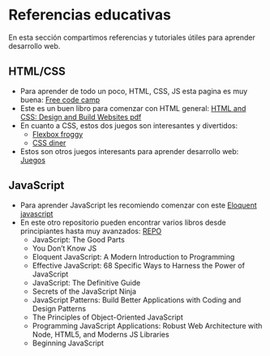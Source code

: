 # Referencias educativas

En esta sección compartimos referencias y tutoriales útiles para aprender desarrollo web.

## HTML/CSS
- Para aprender de todo un poco, HTML, CSS, JS esta pagina es muy buena: [Free code camp](https://www.freecodecamp.org/learn)
- Este es un buen libro para comenzar con HTML general: [HTML and CSS: Design and Build Websites pdf](https://wtf.tw/ref/duckett.pdf)
- En cuanto a CSS, estos dos juegos son interesantes y divertidos:
  - [Flexbox froggy](https://flexboxfroggy.com/)
  - [CSS diner](https://flukeout.github.io/)
- Estos son otros juegos interesants para aprender desarrollo web: [Juegos](https://medium.com/geekculture/learn-css-by-playing-games-cf70a79a38)

## JavaScript
- Para aprender JavaScript les recomiendo comenzar con este [Eloquent javascript](https://eloquentjavascript.net/)
- En este otro repositorio pueden encontrar varios libros desde principiantes hasta muy avanzados: [REPO](https://github.com/hypnguyen1209/JS-ebook/tree/master)
    - JavaScript: The Good Parts
    - You Don’t Know JS
    - Eloquent JavaScript: A Modern Introduction to Programming
    - Effective JavaScript: 68 Specific Ways to Harness the Power of JavaScript
    - JavaScript: The Definitive Guide
    - Secrets of the JavaScript Ninja
    - JavaScript Patterns: Build Better Applications with Coding and Design Patterns
    - The Principles of Object-Oriented JavaScript
    - Programming JavaScript Applications: Robust Web Architecture with Node, HTML5, and Moderns JS Libraries
    - Beginning JavaScript
